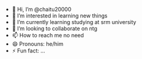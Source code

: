 - 👋 Hi, I’m @chaitu20000
- 👀 I’m interested in learning new things
- 🌱 I’m currently learning studying at srm university
- 💞️ I’m looking to collaborate on ntg
- 📫 How to reach me no need 
- 😄 Pronouns: he/him
- ⚡ Fun fact: ...

<!---
chaitu20000/chaitu20000 is a ✨ special ✨ repository because its `README.md` (this file) appears on your GitHub profile.
You can click the Preview link to take a look at your changes.
--->
